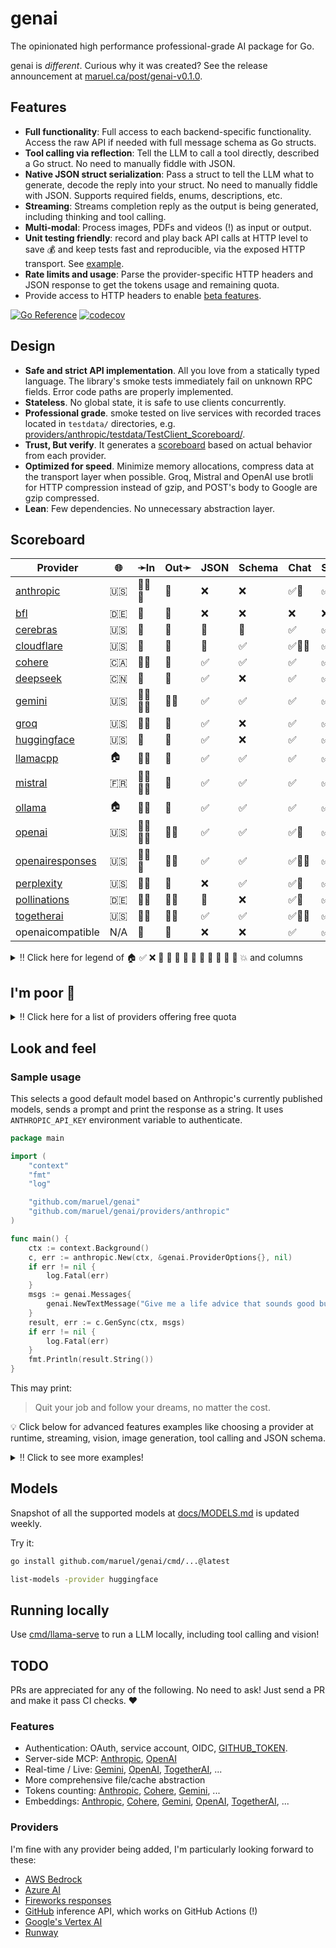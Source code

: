 # genai

The opinionated high performance professional-grade AI package for Go.

genai is _different_. Curious why it was created? See the release announcement at
[maruel.ca/post/genai-v0.1.0](https://maruel.ca/post/genai-v0.1.0).


## Features

- **Full functionality**: Full access to each backend-specific functionality.
  Access the raw API if needed with full message schema as Go structs.
- **Tool calling via reflection**: Tell the LLM to call a tool directly, described a Go
  struct. No need to manually fiddle with JSON.
- **Native JSON struct serialization**: Pass a struct to tell the LLM what to
  generate, decode the reply into your struct. No need to manually fiddle with
  JSON. Supports required fields, enums, descriptions, etc.
- **Streaming**: Streams completion reply as the output is being generated, including thinking and tool
  calling.
- **Multi-modal**: Process images, PDFs and videos (!) as input or output.
- **Unit testing friendly**: record and play back API calls at HTTP level to save 💰 and keep tests fast and
  reproducible, via the exposed HTTP transport. See [example](https://pkg.go.dev/github.com/maruel/genai/providers/anthropic#example-New-HTTP_record).
- **Rate limits and usage**: Parse the provider-specific HTTP headers and JSON response to get the tokens usage
  and remaining quota.
- Provide access to HTTP headers to enable [beta features](https://pkg.go.dev/github.com/maruel/genai#example-package-GenSyncWithToolCallLoop_with_custom_HTTP_Header).

[![Go Reference](https://pkg.go.dev/badge/github.com/maruel/genai/.svg)](https://pkg.go.dev/github.com/maruel/genai/)
[![codecov](https://codecov.io/gh/maruel/genai/graph/badge.svg?token=VLBH363B6N)](https://codecov.io/gh/maruel/genai)


## Design

- **Safe and strict API implementation**. All you love from a statically typed
  language. The library's smoke tests immediately fail on unknown RPC fields. Error code paths are properly
  implemented.
- **Stateless**. No global state, it is safe to use clients concurrently.
- **Professional grade**. smoke tested on live services with recorded traces located in `testdata/`
  directories, e.g.
  [providers/anthropic/testdata/TestClient_Scoreboard/](https://github.com/maruel/genai/tree/main/providers/anthropic/testdata/TestClient_Scoreboard/).
- **Trust, But verify**. It generates a [scoreboard](#scoreboard) based on actual behavior from each provider.
- **Optimized for speed**. Minimize memory allocations, compress data at the
  transport layer when possible. Groq, Mistral and OpenAI use brotli for HTTP compression instead of gzip,
  and POST's body to Google are gzip compressed.
- **Lean**: Few dependencies. No unnecessary abstraction layer.


## Scoreboard

| Provider                                                    | 🌐   | ➛In      | Out➛   | JSON | Schema | Chat   | Stream | Tool   | Batch | Seed | File | Cite | Think | Probs | Limits |
| ----------------------------------------------------------- | ---- | -------- | ------ | ---- | ------ | ------ | ------ | ------ | ----- | ---- | ---- | ---- | ----- | ----- | ------ |
| [anthropic](https://console.anthropic.com/settings/billing) | 🇺🇸   | 💬📄📸   | 💬     | ❌   | ❌     | ✅🤪   | ✅🤪   | ✅🧐   | ✅    | ❌   | ❌   | ✅   | ✅    | ❌    | ✅     |
| [bfl](https://dashboard.bfl.ai/)                            | 🇩🇪   | 💬       | 📸     | ❌   | ❌     | ❌     | ❌     | ❌     | ✅    | ✅   | ❌   | ❌   | ❌    | ❌    | ✅     |
| [cerebras](https://cloud.cerebras.ai)                       | 🇺🇸   | 💬       | 💬     | 🤪   | 🤪     | ✅     | ✅     | 💨🧐   | ❌    | ✅   | ❌   | ❌   | ✅    | ✅    | ✅     |
| [cloudflare](https://dash.cloudflare.com)                   | 🇺🇸   | 💬       | 💬     | 🤪   | ✅     | ✅🚩🤪 | ✅🚩🤪 | 💨     | ❌    | ✅   | ❌   | ❌   | ❌    | ❌    | ❌     |
| [cohere](https://dashboard.cohere.com/billing)              | 🇨🇦   | 💬📸     | 💬     | ✅   | ✅     | ✅     | ✅     | ✅💥   | ❌    | ✅   | ❌   | ✅   | ✅    | ✅    | ❌     |
| [deepseek](https://platform.deepseek.com)                   | 🇨🇳   | 💬       | 💬     | ✅   | ❌     | ✅     | ✅     | ✅💥   | ❌    | ❌   | ❌   | ❌   | ✅    | ✅    | ❌     |
| [gemini](http://aistudio.google.com)                        | 🇺🇸   | 🎤💬📄📸 | 💬📸   | ✅   | ✅     | ✅     | ✅     | ✅🧐   | ✅    | ✅   | ✅   | ❌   | ✅    | ✅    | ❌     |
| [groq](https://console.groq.com/dashboard/usage)            | 🇺🇸   | 💬📸     | 💬     | ✅   | ❌     | ✅     | ✅     | 💨🧐   | ❌    | ✅   | ❌   | ❌   | ✅    | ❌    | ✅     |
| [huggingface](https://huggingface.co/settings/billing)      | 🇺🇸   | 💬       | 💬     | ✅   | ❌     | ✅     | ✅     | 💨     | ❌    | ✅   | ❌   | ❌   | ✅    | ✅    | ✅     |
| [llamacpp](https://github.com/ggml-org/llama.cpp)           | 🏠   | 💬📸     | 💬     | ✅   | ✅     | ✅     | ✅     | ✅🧐   | ❌    | ✅   | ❌   | ❌   | ❌    | ✅    | ❌     |
| [mistral](https://console.mistral.ai/usage)                 | 🇫🇷   | 🎤💬📄📸 | 💬     | ✅   | ✅     | ✅     | ✅     | ✅🧐   | ❌    | ✅   | ❌   | ❌   | ❌    | ❌    | ✅     |
| [ollama](https://ollama.com/)                               | 🏠   | 💬📸     | 💬     | ✅   | ✅     | ✅     | ✅     | ✅     | ❌    | ✅   | ❌   | ❌   | ✅    | ❌    | ❌     |
| [openai](https://platform.openai.com/usage)                 | 🇺🇸   | 🎤💬📄📸 | 💬📸   | ✅   | ✅     | ✅🤪   | ✅🤪   | ✅💥🧐 | ✅    | ✅   | ✅   | ❌   | ✅    | ✅    | ✅     |
| [openairesponses](https://platform.openai.com/usage)        | 🇺🇸   | 💬📄📸   | 💬📸   | ✅   | ✅     | ✅💸🤪 | ✅💸🤪 | ✅🧐   | ❌    | ✅   | ❌   | ❌   | ✅    | ❌    | ✅     |
| [perplexity](https://www.perplexity.ai/settings/api)        | 🇺🇸   | 💬📸     | 💬     | ❌   | ✅     | ✅🤪   | ✅🤪   | ❌     | ❌    | ❌   | ❌   | ✅   | ✅    | ❌    | ❌     |
| [pollinations](https://auth.pollinations.ai/)               | 🇩🇪   | 💬📸     | 💬📸   | 🤪   | ❌     | ✅🤪   | ✅💸🤪 | ✅🧐   | ❌    | ✅   | ❌   | ❌   | ❌    | ❌    | ❌     |
| [togetherai](https://api.together.ai/settings/billing)      | 🇺🇸   | 💬📸     | 💬📸   | ✅   | ✅     | ✅🚩🤪 | ✅🚩🤪 | 💨🧐   | ❌    | ✅   | ❌   | ❌   | ❌    | ✅    | ✅     |
| openaicompatible                                            | N/A  | 💬       | 💬     | ❌   | ❌     | ✅     | ✅     | ❌     | ❌    | ❌   | ❌   | ❌   | ❌    | ❌    | ❌     |

<details>
  <summary>‼️ Click here for legend of 🏠 ✅ ❌ 💬 📄 📸 🎤 🎥 🤪 💸 🚩 💨 🧐 💥 and columns</summary>

- 🏠: Runs locally.
- ✅: Implemented and works great.
- ❌: Not supported by genai. The provider may support it, but genai does not (yet). Please send a PR to add
  it!
- 💬: Text
- 📄: PDF: process a PDF as input, possibly with OCR.
- 📸: Image
    - Input: process an image as input; most providers support PNG, JPG, WEBP and non-animated GIF
    - Output: generate images
- 🎤: Audio
- 🎥: Video: process a video (e.g. MP4) as input.
- 🤪: Partial support: no MaxTokens or StopSequences, or JSON output is flaky.
- 💸: Usage is not reported: we can't know how many tokens were used.
- 🚩: Broken FinishReason: we can't know if the request was cut off.
- 💨: Tool calling is flaky.
- 🧐: Tool calling is **not** biased towards the first value in an enum. If the provider doesn't have this, be
  mindful of the order of the values!
- 💥: Tool calling is undecided when asked a question that has no clear answer and will call both options
  instead of calling ont at random. This is good.
- 🌐: Country where the company is located.
- JSON and Schema: ability to output JSON in free form, or with a forced schema specified as a Go struct
- Chat: Buffered chat.
- Stream: Streaming output.
- Tool: Tool calling, using [genai.ToolDef](https://pkg.go.dev/github.com/maruel/genai#ToolDef)
- Batch: Process asynchronously batches during off peak hours at a discounts.
- Seed: Deterministic seed for reproducibility.
- File: Upload and store large files.
- Cite: Citation generation. Especially useful for RAG.
- Think: Supports chain-of-thought thinking process.
    - Both redacted (Anthropic, Gemini) and explicit (Deepseek R1, Qwen3, etc).
- Probs: return logprobs. Many do not support this in streaming mode.
- Limits: returns the rate limits, including the remaining quota.

</details>


## I'm poor 💸

<details>
  <summary>‼️ Click here for a list of providers offering free quota</summary>

As of May 2025, the following services offer a free tier (other limits
apply):

- [Cerebras](https://cerebras.ai/inference) has unspecified "generous" free tier
- [Cloudflare Workers AI](https://developers.cloudflare.com/workers-ai/platform/pricing/) about 10k tokens/day
- [Cohere](https://docs.cohere.com/docs/rate-limits) (1000 RPCs/month)
- [Google's Gemini](https://ai.google.dev/gemini-api/docs/rate-limits) 0.25qps, 1m tokens/month
- [Groq](https://console.groq.com/docs/rate-limits) 0.5qps, 500k tokens/day
- [HuggingFace](https://huggingface.co/docs/api-inference/pricing) 10¢/month
- [Mistral](https://help.mistral.ai/en/articles/225174-what-are-the-limits-of-the-free-tier) 1qps, 1B tokens/month
- [Pollinations.ai](https://api.together.ai/settings/plans) provides many models for free, including image
  generation
- [Together.AI](https://api.together.ai/settings/plans) provides many models for free at 1qps, including image
  generation
- Running [Ollama](https://ollama.com/) or [llama.cpp](https://github.com/ggml-org/llama.cpp) locally is free. :)

</details>


## Look and feel

### Sample usage

This selects a good default model based on Anthropic's currently published models, sends a prompt and print
the response as a string. It uses `ANTHROPIC_API_KEY` environment variable to authenticate.

```go
package main

import (
	"context"
	"fmt"
	"log"

	"github.com/maruel/genai"
	"github.com/maruel/genai/providers/anthropic"
)

func main() {
	ctx := context.Background()
	c, err := anthropic.New(ctx, &genai.ProviderOptions{}, nil)
	if err != nil {
		log.Fatal(err)
	}
	msgs := genai.Messages{
		genai.NewTextMessage("Give me a life advice that sounds good but is a bad idea in practice."),
	}
	result, err := c.GenSync(ctx, msgs)
	if err != nil {
		log.Fatal(err)
	}
	fmt.Println(result.String())
}
```

This may print:

> Quit your job and follow your dreams, no matter the cost.

 💡 Click below for advanced features examples like choosing a provider at runtime, streaming, vision, image
 generation, tool calling and JSON schema.

<details>
  <summary>‼️ Click to see more examples!</summary>


### Any provider

A minimal program that will load a provider by name and send a prompt. The relevant environment variable (e.g.
`ANTHROPIC_API_KEY`, `OPENAI_API_KEY`, etc) is used automatically for authentication. Automatically selects a
models on behalf of the user. Supports [ollama](https://ollama.com/) and
[llama-server](https://github.com/ggml-org/llama.cpp) even if they run on a remote host or non-default port.

```go
package main

import (
	"context"
	"flag"
	"fmt"
	"log"
	"maps"
	"slices"
	"strings"

	"github.com/maruel/genai"
	"github.com/maruel/genai/adapters"
	"github.com/maruel/genai/providers"
)

func main() {
	ctx := context.Background()
	s := strings.Join(slices.Sorted(maps.Keys(providers.Available(ctx))), ", ")
	if s == "" {
		s = "set environment variables, e.g. `ANTHROPIC_API_KEY`, `OPENAI_API_KEY`, etc"
	}
	provider := flag.String("provider", "", "provider to use, "+s)
	model := flag.String("model", "", "model to use; "+genai.ModelCheap+", "+genai.ModelGood+" (default) or "+genai.ModelSOTA+" for automatic model selection")
	remote := flag.String("remote", "", "url to use, e.g. when using ollama or llama-server on another host")
	flag.Parse()

	query := strings.Join(flag.Args(), " ")
	if query == "" {
		log.Fatal("provide a query")
	}
	p, err := LoadProvider(ctx, *provider, &genai.ProviderOptions{Model: *model, Remote: *remote})
	if err != nil {
		log.Fatal(err)
	}
	resp, err := p.GenSync(ctx, genai.Messages{genai.NewTextMessage(query)})
	if err != nil {
		log.Fatalf("failed to use provider %q: %s", *provider, err)
	}
	fmt.Printf("%s\n", resp.String())
}

// LoadProvider loads a provider.
func LoadProvider(ctx context.Context, provider string, opts *genai.ProviderOptions) (genai.Provider, error) {
	if provider == "" {
		return nil, fmt.Errorf("no provider specified")
	}
	f := providers.All[provider]
	if f == nil {
		return nil, fmt.Errorf("unknown provider %q", provider)
	}
	c, err := f(ctx, opts, nil)
	if err != nil {
		return nil, fmt.Errorf("failed to connect to provider %q: %w", provider, err)
	}
	// Wrap the provider with an adapter to process "<think>" tokens automatically ONLY if needed.
	return adapters.WrapThinking(c), nil
}
```


### Tool calling

A LLM can both retrieve information and act on its environment through tool calling. It unblocks a whole realm
of possibilities. Our design enables dense strongly typed code that favorably compares to python.

```go
package main

import (
	"context"
	"fmt"
	"log"

	"github.com/maruel/genai"
	"github.com/maruel/genai/adapters"
	"github.com/maruel/genai/providers/cerebras"
)

func main() {
	ctx := context.Background()
	c, err := cerebras.New(ctx, &genai.ProviderOptions{Model: "qwen-3-235b-a22b-thinking-2507"}, nil)
	if err != nil {
		log.Fatal(err)
	}
	p := adapters.WrapThinking(c)
	type math struct {
		A int `json:"a"`
		B int `json:"b"`
	}
	msgs := genai.Messages{
		genai.NewTextMessage("What is 3214 + 5632? Call the tool \"add\" to tell me the answer. Do not explain. Be terse. Include only the answer."),
	}
	opts := genai.OptionsText{
		Tools: []genai.ToolDef{
			{
				Name:        "add",
				Description: "Add two numbers together and provides the result",
				Callback: func(ctx context.Context, input *math) (string, error) {
					return fmt.Sprintf("%d", input.A+input.B), nil
				},
			},
		},
		// Force the LLM to do a tool call.
		ToolCallRequest: genai.ToolCallRequired,
	}
	resp, err := p.GenSync(ctx, msgs, &opts)
	if err != nil {
		log.Fatal(err)
	}

	// Add the assistant's message to the messages list.
	msgs = append(msgs, resp.Message)

	// Process the tool call from the assistant.
	msg, err := resp.DoToolCalls(ctx, opts.Tools)
	if err != nil {
		log.Fatalf("Error calling tool: %v", err)
	}
	if msg.IsZero() {
		log.Fatal("Expected a tool call")
	}

	// Add the tool call response to the messages list.
	msgs = append(msgs, msg)

	// Follow up so the LLM can interpret the tool call response. Tell the LLM to not do a tool call this time.
	opts.ToolCallRequest = genai.ToolCallNone
	resp, err = p.GenSync(ctx, msgs, &opts)
	if err != nil {
		log.Fatal(err)
	}

	// Print the result.
	fmt.Println(resp.String())
}
```


### Text-to-Image: Generate an image for free

Use Together.AI's free (!) image generation albeit with low rate limit. Some providers return an URL that must be
fetched manually within a few minutes or hours, some return the data inline. This example handles both cases.

```go
package main

import (
	"context"
	"fmt"
	"io"
	"log"
	"net/http"
	"os"

	"github.com/maruel/genai"
	"github.com/maruel/genai/providers/togetherai"
)

func main() {
	ctx := context.Background()
	c, err := togetherai.New(ctx, &genai.ProviderOptions{Model: "black-forest-labs/FLUX.1-schnell-Free"}, nil)
	if err != nil {
		log.Fatal(err)
	}
	msgs := genai.Messages{
		genai.NewTextMessage("Carton drawing of a husky playing on the beach."),
	}
	result, err := c.GenSync(ctx, msgs)
	if err != nil {
		log.Fatal(err)
	}
	for _, r := range result.Replies {
		if r.Doc.IsZero() {
			fmt.Println(r.Text)
			continue
		}
		// The image can be returned as an URL or inline, depending on the provider.
		var src io.Reader
		if r.Doc.URL != "" {
			req, err := c.HTTPClient().Get(r.Doc.URL)
			if err != nil {
				log.Fatal(err)
			} else if req.StatusCode != http.StatusOK {
				log.Fatal(req.StatusCode)
			}
			src = req.Body
			defer req.Body.Close()
		} else {
			src = r.Doc.Src
		}
		b, err := io.ReadAll(src)
		if err != nil {
			log.Fatal(err)
		}
		name := r.Doc.GetFilename()
		fmt.Printf("Wrote: %s\n", name)
		if err = os.WriteFile(name, b, 0o644); err != nil {
			log.Fatal(err)
		}
	}
}
```


### Vision and streaming reply

Leverage the content.jpg generated in the previous step to ask another provider to describe the image. The
response is streamed out the console as the reply is generated.

```go
package main

import (
	"context"
	"log"
	"os"

	"github.com/maruel/genai"
	"github.com/maruel/genai/providers/mistral"
)

func main() {
	ctx := context.Background()
	c, err := mistral.New(ctx, &genai.ProviderOptions{}, nil)
	if err != nil {
		log.Fatal(err)
	}
	// Reuse the image generated by the previous example.
	f, err := os.Open("content.jpg")
	if err != nil {
		log.Fatal(err)
	}
	defer f.Close()
	msgs := genai.Messages{
		genai.Message{Requests: []genai.Request{
			{Text: "Extensively describe this image."},
			{Doc: genai.Doc{Src: f}},
		}},
	}
	fragments, finish := c.GenStream(ctx, msgs)
	for f := range fragments {
		os.Stdout.WriteString(f.TextFragment)
	}
	os.Stdout.WriteString("\n")
	if _, err := finish(); err != nil {
		log.Fatal(err)
	}
}
```


### Image-to-Video: Generate a video from an image and a prompt

Leverage again the content.jpg generated in the previous step to ask Veo 3 from Google to generate a video
based on the image.

```go
package main

import (
	"context"
	"fmt"
	"io"
	"log"
	"net/http"
	"os"

	"github.com/maruel/genai"
	"github.com/maruel/genai/providers/gemini"
)

func main() {
	ctx := context.Background()
	// Warning: this is expensive.
	c, err := gemini.New(ctx, &genai.ProviderOptions{Model: "veo-3.0-fast-generate-preview"}, nil)
	if err != nil {
		log.Fatal(err)
	}
	// Reuse the image generated by the previous example.
	f, err := os.Open("content.jpg")
	if err != nil {
		log.Fatal(err)
	}
	defer f.Close()
	msgs := genai.Messages{
		genai.Message{Requests: []genai.Request{
			{Text: "Carton drawing of a husky playing on the beach."},
			{Doc: genai.Doc{Src: f}},
		}},
	}
	result, err := c.GenSync(ctx, msgs)
	if err != nil {
		log.Fatal(err)
	}
	for _, r := range result.Replies {
		if r.Doc.IsZero() {
			fmt.Println(r.Text)
			continue
		}
		// The video can be returned as an URL or inline, depending on the provider.
		var src io.Reader
		if r.Doc.URL != "" {
			req, err := c.HTTPClient().Get(r.Doc.URL)
			if err != nil {
				log.Fatal(err)
			} else if req.StatusCode != http.StatusOK {
				log.Fatal(req.StatusCode)
			}
			src = req.Body
			defer req.Body.Close()
		} else {
			src = r.Doc.Src
		}
		b, err := io.ReadAll(src)
		if err != nil {
			log.Fatal(err)
		}
		name := r.Doc.GetFilename()
		fmt.Printf("Wrote: %s\n", name)
		if err = os.WriteFile(name, b, 0o644); err != nil {
			log.Fatal(err)
		}
	}
}
```


### Decoding answer as a typed struct

Tell the LLM to use a specific JSON schema to generate the response. This is much more lightweight than tool
calling! It is very useful when we want the LLM to make a choice between values, to return a number or a
boolean (true/false). Enums are supported.

```go
package main

import (
	"context"
	"fmt"
	"log"

	"github.com/maruel/genai"
	"github.com/maruel/genai/providers/openai"
)

func main() {
	ctx := context.Background()
	c, err := openai.New(ctx, &genai.ProviderOptions{}, nil)
	if err != nil {
		log.Fatal(err)
	}
	msgs := genai.Messages{
		genai.NewTextMessage("Is a circle round? Reply as JSON."),
	}
	var circle struct {
		Round bool `json:"round"`
	}
	opts := genai.OptionsText{DecodeAs: &circle}
	resp, err := c.GenSync(ctx, msgs, &opts)
	if err != nil {
		log.Fatal(err)
	}
	if err := resp.Decode(&circle); err != nil {
		log.Fatal(err)
	}
	fmt.Printf("Round: %v\n", circle.Round)
}
```

</details>


## Models

Snapshot of all the supported models at [docs/MODELS.md](docs/MODELS.md) is updated weekly.

Try it:

```bash
go install github.com/maruel/genai/cmd/...@latest

list-models -provider huggingface
```

## Running locally

Use [cmd/llama-serve](cmd/llama-serve) to run a LLM locally, including tool calling and vision!


## TODO

PRs are appreciated for any of the following. No need to ask! Just send a PR and make it pass CI checks. ❤️

### Features

- Authentication: OAuth, service account, OIDC,
  [GITHUB_TOKEN](https://docs.github.com/en/github-models/use-github-models/integrating-ai-models-into-your-development-workflow#using-ai-models-with-github-actions).
- Server-side MCP: [Anthropic](https://docs.anthropic.com/en/docs/agents-and-tools/mcp-connector),
  [OpenAI](https://platform.openai.com/docs/guides/tools-remote-mcp)
- Real-time / Live: [Gemini](https://ai.google.dev/api/live),
  [OpenAI](https://platform.openai.com/docs/guides/realtime),
  [TogetherAI](https://docs.together.ai/docs/text-to-speech), ...
- More comprehensive file/cache abstraction
- Tokens counting: [Anthropic](https://docs.anthropic.com/en/docs/build-with-claude/token-counting),
  [Cohere](https://docs.cohere.com/reference/tokenize), [Gemini](https://ai.google.dev/api/tokens), ...
- Embeddings: [Anthropic](https://docs.anthropic.com/en/docs/build-with-claude/embeddings),
  [Cohere](https://docs.cohere.com/reference/embed), [Gemini](https://ai.google.dev/api/embeddings),
  [OpenAI](https://platform.openai.com/docs/guides/embeddings), [TogetherAI](https://docs.together.ai/docs/embeddings-overview), ...

### Providers

I'm fine with any provider being added, I'm particularly looking forward to these:

- [AWS Bedrock](https://docs.aws.amazon.com/bedrock/latest/APIReference/API_Operations_Amazon_Bedrock.html)
- [Azure AI](https://learn.microsoft.com/en-us/rest/api/aifoundry/model-inference/get-chat-completions/get-chat-completions)
- [Fireworks responses](https://fireworks.ai/docs/guides/response-api)
- [GitHub](https://docs.github.com/en/rest/models/inference) inference API, which works on GitHub Actions (!)
- [Google's Vertex AI](https://cloud.google.com/vertex-ai/docs/reference/rest)
- [Runway](https://docs.dev.runwayml.com/api-details/sdks/)
